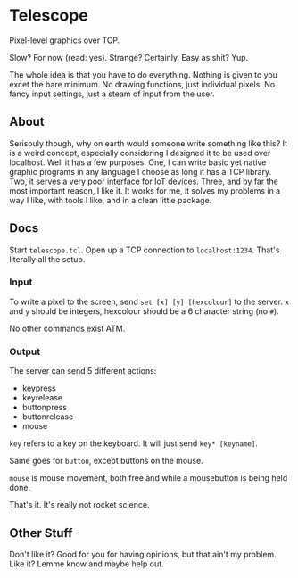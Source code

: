 # Telescope


Pixel-level graphics over TCP.

Slow? For now (read: yes). Strange? Certainly. Easy as shit? Yup.

The whole idea is that you have to do everything. Nothing is given to you excet the bare minimum. No drawing functions, just individual pixels. No fancy input settings, just a steam of input from the user.

## About

Serisouly though, why on earth would someone write something like this? It is a weird concept, especially considering I designed it to be used over localhost. Well it has a few purposes. One, I can write basic yet native graphic programs in any language I choose as long it has a TCP library. Two, it serves a very poor interface for IoT devices. Three, and by far the most important reason, I like it. It works for me, it solves my problems in a way I like, with tools I like, and in a clean little package. 

## Docs

Start `telescope.tcl`. Open up a TCP connection to `localhost:1234`. That's literally all the setup.

### Input
To write a pixel to the screen, send `set [x] [y] [hexcolour]` to the server. `x` and `y` should be integers, hexcolour should be a 6 character string (no `#`). 

No other commands exist ATM.

### Output
The server can send 5 different actions:
- keypress
- keyrelease
- buttonpress
- buttonrelease
- mouse

`key` refers to a key on the keyboard. It will just send `key* [keyname]`.

Same goes for `button`, except buttons on the mouse.

`mouse` is mouse movement, both free and while a mousebutton is being held done.

That's it. It's really not rocket science.

## Other Stuff
Don't like it? Good for you for having opinions, but that ain't my problem. Like it? Lemme know and maybe help out.